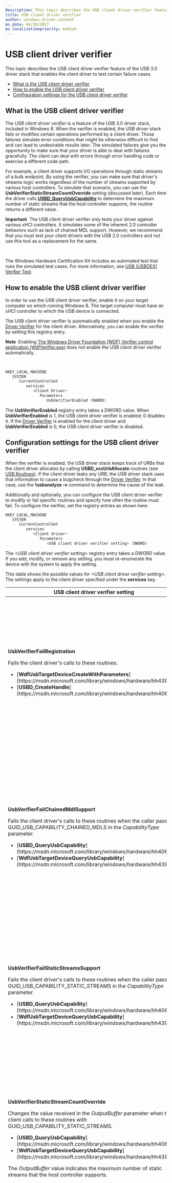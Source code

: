 ```yaml
---
Description: This topic describes the USB client driver verifier feature of the USB 3.0 driver stack that enables the client driver to test certain failure cases.
title: USB client driver verifier
author: windows-driver-content
ms.date: 04/20/2017
ms.localizationpriority: medium
---
```


# USB client driver verifier


This topic describes the USB client driver verifier feature of the USB 3.0 driver stack that enables the client driver to test certain failure cases.

-   [What is the USB client driver verifier](#what-is--the-usb-client-driver-verifier)
-   [How to enable the USB client driver verifier](#how-to-enable-the-usb-client-driver-verifier)
-   [Configuration settings for the USB client driver verifier](#configuration--settings-for-the-usb-client-driver-verifier)

## What is the USB client driver verifier


The *USB client driver verifier* is a feature of the USB 3.0 driver stack, included in Windows 8. When the verifier is enabled, the USB driver stack fails or modifies certain operations performed by a client driver. Those failures simulate error conditions that might be otherwise difficult to find and can lead to undesirable results later. The simulated failures give you the opportunity to make sure that your driver is able to deal with failures gracefully. The client can deal with errors through error handling code or exercise a different code path.

For example, a client driver supports I/O operations through static streams of a bulk endpoint. By using the verifier, you can make sure that driver's streams logic works regardless of the number of streams supported by various host controllers. To simulate that scenario, you can use the **UsbVerifierStaticStreamCountOverride** setting (discussed later). Each time the driver calls [**USBD\_QueryUsbCapability**](https://msdn.microsoft.com/library/windows/hardware/hh406230) to determine the maximum number of static streams that the host controller supports, the routine returns a different value.

**Important**  The USB client driver verifier only tests your driver against various xHCI controllers. It simulates some of the inherent 2.0 controller behaviors such as lack of chained MDL support. However, we recommend that you must test your client drivers with the USB 2.0 controllers and not use this tool as a replacement for the same.

 

The Windows Hardware Certification Kit includes an automated test that runs the simulated test cases. For more information, see [USB (USBDEX) Verifier Test](http://msdn.microsoft.com/library/windows/hardware/hh998558.aspx).

## How to enable the USB client driver verifier


In order to use the USB client driver verifier, enable it on your target computer on which running Windows 8. The target computer must have an xHCI controller to which the USB device is connected.

The USB client driver verifier is automatically enabled when you enable the [Driver Verifier](https://msdn.microsoft.com/library/windows/hardware/ff545448) for the client driver. Alternatively, you can enable the verifier by setting this registry entry.

**Note**  Enabling [The Windows Driver Foundation (WDF) Verifier control application (WdfVerifier.exe)](https://msdn.microsoft.com/library/windows/hardware/ff556129) does not enable the USB client driver verifier automatically.

 

```cpp
HKEY_LOCAL_MACHINE
   SYSTEM
      CurrentControlSet
         services
            <Client Driver>
               Parameters
                  UsbVerifierEnabled (DWORD)
```

The **UsbVerifierEnabled** registry entry takes a DWORD value. When **UsbVerifierEnabled** is 1, the USB client driver verifier is enabled; 0 disables it. If the [Driver Verifier](https://msdn.microsoft.com/library/windows/hardware/ff545448) is enabled for the client driver and **UsbVerifierEnabled** is 0, the USB client driver verifier is disabled.

## Configuration settings for the USB client driver verifier


When the verifier is enabled, the USB driver stack keeps track of URBs that the client driver allocates by calling **USBD\_xxxUrbAllocate** routines (see [USB Routines](https://msdn.microsoft.com/library/windows/hardware/ff540134#client)). If the client driver leaks any URB, the USB driver stack uses that information to cause a bugcheck through the [Driver Verifier](https://msdn.microsoft.com/library/windows/hardware/ff545448). In that case, use the **!usbanalyze -v** command to determine the cause of the leak.

Additionally and optionally, you can configure the USB client driver verifier to modify or fail specific routines and specify how often the routine must fail. To configure the verifier, set the registry entries as shown here:

```cpp
HKEY_LOCAL_MACHINE
   SYSTEM
      CurrentControlSet
         services
            <Client driver>
               Parameters
                  <USB client driver verifier setting> (DWORD)
```

The *&lt;USB client driver verifier setting&gt;* registry entry takes a DWORD value.
If you add, modify, or remove any setting, you must re-enumerate the device with the system to apply the setting.

This table shows the possible values for *&lt;USB client driver verifier setting&gt;*. The settings apply to the client driver specified under the **services** key.

<table>
<colgroup>
<col width="33%" />
<col width="33%" />
<col width="33%" />
</colgroup>
<thead>
<tr class="header">
<th>USB client driver verifier setting</th>
<th>Choose one of these possible values:</th>
<th>Use to simulate...</th>
</tr>
</thead>
<tbody>
<tr class="odd">
<td><p><strong>UsbVerifierFailRegistration</strong></p>
<p>Fails the client driver's calls to these routines:</p>
<ul>
<li>[<strong>WdfUsbTargetDeviceCreateWithParameters</strong>](https://msdn.microsoft.com/library/windows/hardware/hh439428)</li>
<li>[<strong>USBD_CreateHandle</strong>](https://msdn.microsoft.com/library/windows/hardware/hh406241)</li>
</ul></td>
<td><ul>
<li>0: Setting is disabled.</li>
<li>1: The call always fails.</li>
<li><em>N</em>: The call fails with a probability of 1/<em>N</em>, where <em>N</em> is a hex value between 1 to 0x7FF. For example, if <em>N</em> is 10. The call fails once every 10 calls.</li>
</ul></td>
<td><p><strong>Client driver registration failure.</strong></p>
<p>One of the initialization tasks of a client driver is to register itself with the underlying driver stack. The registration is required in several subsequent calls.</p>
<p>For example, the client driver calls [<strong>USBD_CreateHandle</strong>](https://msdn.microsoft.com/library/windows/hardware/hh406241) for registration. Let's say the driver assumes that the routine always returns STATUS_SUCCESS, and does not implement code to handle failure. If the routine returns an error NTSTATUS code, the driver can inadvertently ignore the error and proceed with the subsequent calls by using an invalid USBD handle.</p>
<p>The setting allows you to fail the call so that can you can test the failure code path.</p>
<p>Expected client driver behavior when registration fails:</p>
<ul>
<li><p>The driver is not expected continue to function as normal.</p></li>
<li><p>The driver must not cause a system crash or become unresponsive by choosing to ignore this failure.</p></li>
</ul></td>
</tr>
<tr class="even">
<td><p><strong>UsbVerifierFailChainedMdlSupport</strong></p>
<p>Fails the client driver's calls to these routines when the caller passes GUID_USB_CAPABILITY_CHAINED_MDLS in the <em>CapabilityType</em> parameter.</p>
<ul>
<li>[<strong>USBD_QueryUsbCapability</strong>](https://msdn.microsoft.com/library/windows/hardware/hh406230)</li>
<li>[<strong>WdfUsbTargetDeviceQueryUsbCapability</strong>](https://msdn.microsoft.com/library/windows/hardware/hh439434)</li>
</ul></td>
<td><ul>
<li>0: Setting is disabled.</li>
<li>1: The call always fails.</li>
<li><em>N</em>: The call fails with a probability of 1/<em>N</em>, where <em>N</em> is a hex value between 1 to 0x7FF. For example, if <em>N</em> is 10. The call fails once every 10 calls.</li>
</ul></td>
<td><p><strong>Communication with a host controller that does not support chained MDLs.</strong></p>
<p>In order for the client driver to send chained MDLs (see [MDL](https://msdn.microsoft.com/library/windows/hardware/ff565421)), the USB driver stack and the host controller must support them.</p>
<p>This setting allows you to test the code that is executed when the client driver sends chained MDL requests to the device that is connected to a host controller that does not support them. The call fails regardless of whether the host controller supports chained MDLs.</p>
<p>For more information about chained MDLs support in the USB driver stack, see [How to Send Chained MDLs](how-to-send-chained-mdls.md).</p>
<p>Expected client driver behavior when the host controller does not support chained MDLs:</p>
<ul>
<li><p>The driver is expected continue to perform I/O transfers without using chained MDLs. By doing so, you will also make sure that your driver works with USB 2.0 host controllers because those controllers do not support chained MDLs.</p></li>
<li><p>The driver must not cause a system crash or become unresponsive by choosing to ignore this failure.</p></li>
</ul></td>
</tr>
<tr class="odd">
<td><p><strong>UsbVerifierFailStaticStreamsSupport</strong></p>
<p>Fails the client driver's calls to these routines when the caller passes GUID_USB_CAPABILITY_STATIC_STREAMS in the <em>CapabilityType</em> parameter.</p>
<ul>
<li>[<strong>USBD_QueryUsbCapability</strong>](https://msdn.microsoft.com/library/windows/hardware/hh406230)</li>
<li>[<strong>WdfUsbTargetDeviceQueryUsbCapability</strong>](https://msdn.microsoft.com/library/windows/hardware/hh439434)</li>
</ul></td>
<td><ul>
<li>0: Setting is disabled.</li>
<li>1: The call always fails.</li>
<li><em>N</em>: The call fails with a probability of 1/<em>N</em>, where <em>N</em> is a hex value between 1 to 0x7FF. For example, if <em>N</em> is 10. The call will fail once every 10 calls.</li>
</ul></td>
<td><p><strong>Communication with a host controller that does not support static streams.</strong></p>
<p>In order for a client driver to send I/O transfers through static streams of a bulk endpoint, the host controller must support streams.</p>
<p>If the device is connected to a host controller that does not support streams, and the driver attempts to perform stream I/O transfers, those transfers will fail. This setting allows you to test the code in case of such a failure.</p>
<p>Expected client driver behavior when the host controller does not support static streams:</p>
<ul>
<li><p>If the client driver wants to work with an xHCI controller that does not support streams, your device must be able to work without using stream-enabled bulk endpoints.</p></li>
<li><p>The driver must not cause a system crash or become unresponsive by choosing to ignore this failure.</p></li>
</ul></td>
</tr>
<tr class="even">
<td><p><strong>UsbVerifierStaticStreamCountOverride</strong></p>
Changes the value received in the <em>OutputBuffer</em> parameter when the client calls to these routines with GUID_USB_CAPABILITY_STATIC_STREAMS.
<ul>
<li>[<strong>USBD_QueryUsbCapability</strong>](https://msdn.microsoft.com/library/windows/hardware/hh406230)</li>
<li>[<strong>WdfUsbTargetDeviceQueryUsbCapability</strong>](https://msdn.microsoft.com/library/windows/hardware/hh439434)</li>
</ul>
<p>The <em>OutputBuffer</em> value indicates the maximum number of static streams that the host controller supports.</p></td>
<td><ul>
<li>0: Setting is disabled.</li>
<li>1: The verifier chooses the <em>OutputBuffer</em> value randomly. This value is useful for stress testing because the <em>OutputBuffer</em> value is not repeated and the call is tested with more variations.</li>
<li><p><em>N</em>: Specifies the <em>OutputBuffer</em> value.</p>
<p>When the flag is enabled with <em>N</em> value, <em>N</em> must be less than the maximum number of streams that the USB driver stack supports. Therefore, before setting this flag, you must have retrieved the actual value through a successful call.</p>
<p>If <em>N</em> is greater than the maximum number of streams, the setting is ignored.</p></li>
</ul></td>
<td><p><strong>Communication with various host controllers, each supporting a different value of maximum number of streams.</strong></p>
<p>By using this setting, you can make sure that driver's streams logic works regardless of the number of streams supported by various host controllers.</p>
<p>The number of streams that you can use for I/O transfer will be limited by the number of streams that the host controller supports.</p>
<p>For information about how to support static streams in your client driver, see [How to Open and Close Static Streams in a USB Bulk Endpoint](how-to-open-streams-in-a-usb-endpoint.md).</p>
<p>Expected client driver behavior when the host controller supports fewer streams than the endpoint:</p>
<ul>
<li><p>The client driver can choose to perform data transfers with fewer numbers of streams.</p></li>
<li><p>The driver must not cause a system crash or become unresponsive by choosing to ignore this failure.</p></li>
</ul></td>
</tr>
<tr class="odd">
<td><p><strong>UsbVerifierFailEnableStaticStreams</strong></p>
<p>Fails the client driver's open static-streams request (URB_FUNCTION_OPEN_STATIC_STREAMS).</p></td>
<td><ul>
<li>0: Setting is disabled.</li>
<li>1: The request always fails.</li>
<li><em>N</em>: The request fails with a probability of 1/<em>N</em>, where <em>N</em> is a hex value between 1 to 0x7FF. For example, if <em>N</em> is 10. The request fails once every 10 calls.</li>
</ul>
<div class="alert">
<strong>Note</strong>  The open static-streams request fails if the previous call to [<strong>USBD_QueryUsbCapability</strong>](https://msdn.microsoft.com/library/windows/hardware/hh406230) or [<strong>WdfUsbTargetDeviceQueryUsbCapability</strong>](https://msdn.microsoft.com/library/windows/hardware/hh439434) failed.
</div>
<div>
 
</div></td>
<td><p><strong>Communication with a host controller that supports static streams but the request fails due to other reasons.</strong></p>
<p>For instance, your device is connected to a host controller that supports streams. The client driver sends an open streams request with a number (of streams to open) that exceeds the maximum number of streams supported by the host controller. The USB driver stack will fail such a request.</p>
<p>By using this setting, you can test the error handling code for open streams request failure.</p>
<p>Expected client driver behavior when an open-streams request fails:</p>
<ul>
<li><p>The driver is not expected continue to function as normal.</p></li>
<li><p>The driver must not cause a system crash or become unresponsive by choosing to ignore this failure.</p></li>
</ul></td>
</tr>
</tbody>
</table>

 

## Related topics
[**USBD\_CreateHandle**](https://msdn.microsoft.com/library/windows/hardware/hh406241)  
[**USBD\_QueryUsbCapability**](https://msdn.microsoft.com/library/windows/hardware/hh406230)  
[How to Open and Close Static Streams in a USB Bulk Endpoint](how-to-open-streams-in-a-usb-endpoint.md)  
[How to Send Chained MDLs](how-to-send-chained-mdls.md)  
[USB Diagnostics and Test Guide](usb-driver-testing-guide.md)  



